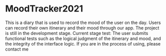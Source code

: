 # MoodTracker2021
This is a diary that is used to record the mood of the user on the day. Users can record their own itinerary and their mood through our app. The project is still in the development stage.
Current stage test: The user submits functional tests such as the logical judgment of the itinerary and mood, and the integrity of the interface logic.
If you are in the process of using, please contact me
